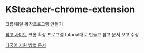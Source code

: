 # KSteacher-chrome-extension
크롬/웨일 확장프로그램 만들기

[참고 사이트](https://developer.chrome.com/docs/extensions/mv3/getstarted/)
크롬 확장 프로그램 tutorial대로 만들고
참고 문서 보고 수정

[다국어 지원 방법 문서](https://developer.chrome.com/docs/extensions/reference/i18n/)